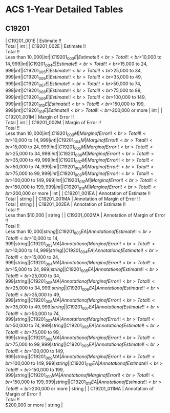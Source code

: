 # ACS 1-Year Detailed Tables

## C19201

| C19201_001E | Estimate !!<br>Total | int |
| C19201_002E | Estimate !!<br>Total !!<br>Less than $10,000 | int |
| C19201_003E | Estimate !!<br>Total !!<br>$10,000 to $14,999 | int |
| C19201_004E | Estimate !!<br>Total !!<br>$15,000 to $24,999 | int |
| C19201_005E | Estimate !!<br>Total !!<br>$25,000 to $34,999 | int |
| C19201_006E | Estimate !!<br>Total !!<br>$35,000 to $49,999 | int |
| C19201_007E | Estimate !!<br>Total !!<br>$50,000 to $74,999 | int |
| C19201_008E | Estimate !!<br>Total !!<br>$75,000 to $99,999 | int |
| C19201_009E | Estimate !!<br>Total !!<br>$100,000 to $149,999 | int |
| C19201_010E | Estimate !!<br>Total !!<br>$150,000 to $199,999 | int |
| C19201_011E | Estimate !!<br>Total !!<br>$200,000 or more | int |
| C19201_001M | Margin of Error !!<br>Total | int |
| C19201_002M | Margin of Error !!<br>Total !!<br>Less than $10,000 | int |
| C19201_003M | Margin of Error !!<br>Total !!<br>$10,000 to $14,999 | int |
| C19201_004M | Margin of Error !!<br>Total !!<br>$15,000 to $24,999 | int |
| C19201_005M | Margin of Error !!<br>Total !!<br>$25,000 to $34,999 | int |
| C19201_006M | Margin of Error !!<br>Total !!<br>$35,000 to $49,999 | int |
| C19201_007M | Margin of Error !!<br>Total !!<br>$50,000 to $74,999 | int |
| C19201_008M | Margin of Error !!<br>Total !!<br>$75,000 to $99,999 | int |
| C19201_009M | Margin of Error !!<br>Total !!<br>$100,000 to $149,999 | int |
| C19201_010M | Margin of Error !!<br>Total !!<br>$150,000 to $199,999 | int |
| C19201_011M | Margin of Error !!<br>Total !!<br>$200,000 or more | int |
| C19201_001EA | Annotation of Estimate !!<br>Total | string |
| C19201_001MA | Annotation of Margin of Error !!<br>Total | string |
| C19201_002EA | Annotation of Estimate !!<br>Total !!<br>Less than $10,000 | string |
| C19201_002MA | Annotation of Margin of Error !!<br>Total !!<br>Less than $10,000 | string |
| C19201_003EA | Annotation of Estimate !!<br>Total !!<br>$10,000 to $14,999 | string |
| C19201_003MA | Annotation of Margin of Error !!<br>Total !!<br>$10,000 to $14,999 | string |
| C19201_004EA | Annotation of Estimate !!<br>Total !!<br>$15,000 to $24,999 | string |
| C19201_004MA | Annotation of Margin of Error !!<br>Total !!<br>$15,000 to $24,999 | string |
| C19201_005EA | Annotation of Estimate !!<br>Total !!<br>$25,000 to $34,999 | string |
| C19201_005MA | Annotation of Margin of Error !!<br>Total !!<br>$25,000 to $34,999 | string |
| C19201_006EA | Annotation of Estimate !!<br>Total !!<br>$35,000 to $49,999 | string |
| C19201_006MA | Annotation of Margin of Error !!<br>Total !!<br>$35,000 to $49,999 | string |
| C19201_007EA | Annotation of Estimate !!<br>Total !!<br>$50,000 to $74,999 | string |
| C19201_007MA | Annotation of Margin of Error !!<br>Total !!<br>$50,000 to $74,999 | string |
| C19201_008EA | Annotation of Estimate !!<br>Total !!<br>$75,000 to $99,999 | string |
| C19201_008MA | Annotation of Margin of Error !!<br>Total !!<br>$75,000 to $99,999 | string |
| C19201_009EA | Annotation of Estimate !!<br>Total !!<br>$100,000 to $149,999 | string |
| C19201_009MA | Annotation of Margin of Error !!<br>Total !!<br>$100,000 to $149,999 | string |
| C19201_010EA | Annotation of Estimate !!<br>Total !!<br>$150,000 to $199,999 | string |
| C19201_010MA | Annotation of Margin of Error !!<br>Total !!<br>$150,000 to $199,999 | string |
| C19201_011EA | Annotation of Estimate !!<br>Total !!<br>$200,000 or more | string |
| C19201_011MA | Annotation of Margin of Error !!<br>Total !!<br>$200,000 or more | string |


